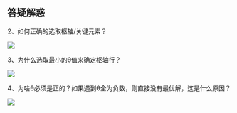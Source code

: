 ## 答疑解惑


2、如何正确的选取枢轴/关键元素？

![](https://vip2.loli.io/2023/12/05/2qciwPQ1sjEboCO.webp)

3、为什么选取最小的θ值来确定枢轴行？

![](https://vip2.loli.io/2023/12/05/167gPqxNpDC9vyz.webp)

4、为啥θ必须是正的？如果遇到θ全为负数，则直接没有最优解，这是什么原因？

![](https://vip2.loli.io/2023/12/05/kpjv8yZQ2B9HL6S.webp)